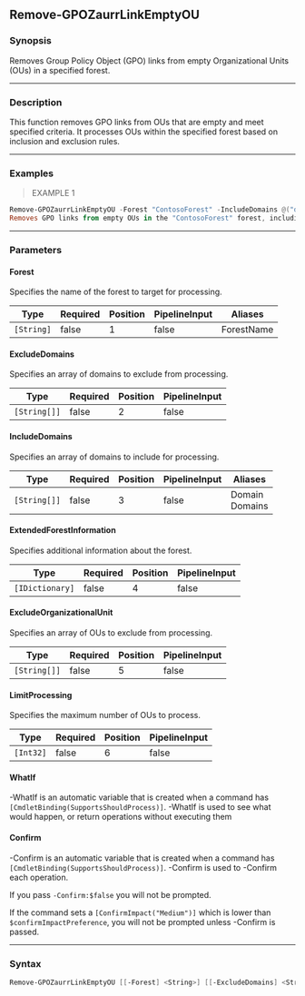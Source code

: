 Remove-GPOZaurrLinkEmptyOU
--------------------------

### Synopsis
Removes Group Policy Object (GPO) links from empty Organizational Units (OUs) in a specified forest.

---

### Description

This function removes GPO links from OUs that are empty and meet specified criteria. It processes OUs within the specified forest based on inclusion and exclusion rules.

---

### Examples
> EXAMPLE 1

```PowerShell
Remove-GPOZaurrLinkEmptyOU -Forest "ContosoForest" -IncludeDomains @("domain1", "domain2") -ExcludeDomains @("domain3") -ExtendedForestInformation $info -ExcludeOrganizationalUnit @("OU=TestOU,DC=contoso,DC=com") -LimitProcessing 100
Removes GPO links from empty OUs in the "ContosoForest" forest, including domains "domain1" and "domain2" but excluding "domain3". Additional forest information is provided, and processing is limited to 100 OUs.
```

---

### Parameters
#### **Forest**
Specifies the name of the forest to target for processing.

|Type      |Required|Position|PipelineInput|Aliases   |
|----------|--------|--------|-------------|----------|
|`[String]`|false   |1       |false        |ForestName|

#### **ExcludeDomains**
Specifies an array of domains to exclude from processing.

|Type        |Required|Position|PipelineInput|
|------------|--------|--------|-------------|
|`[String[]]`|false   |2       |false        |

#### **IncludeDomains**
Specifies an array of domains to include for processing.

|Type        |Required|Position|PipelineInput|Aliases           |
|------------|--------|--------|-------------|------------------|
|`[String[]]`|false   |3       |false        |Domain<br/>Domains|

#### **ExtendedForestInformation**
Specifies additional information about the forest.

|Type           |Required|Position|PipelineInput|
|---------------|--------|--------|-------------|
|`[IDictionary]`|false   |4       |false        |

#### **ExcludeOrganizationalUnit**
Specifies an array of OUs to exclude from processing.

|Type        |Required|Position|PipelineInput|
|------------|--------|--------|-------------|
|`[String[]]`|false   |5       |false        |

#### **LimitProcessing**
Specifies the maximum number of OUs to process.

|Type     |Required|Position|PipelineInput|
|---------|--------|--------|-------------|
|`[Int32]`|false   |6       |false        |

#### **WhatIf**
-WhatIf is an automatic variable that is created when a command has ```[CmdletBinding(SupportsShouldProcess)]```.
-WhatIf is used to see what would happen, or return operations without executing them
#### **Confirm**
-Confirm is an automatic variable that is created when a command has ```[CmdletBinding(SupportsShouldProcess)]```.
-Confirm is used to -Confirm each operation.

If you pass ```-Confirm:$false``` you will not be prompted.

If the command sets a ```[ConfirmImpact("Medium")]``` which is lower than ```$confirmImpactPreference```, you will not be prompted unless -Confirm is passed.

---

### Syntax
```PowerShell
Remove-GPOZaurrLinkEmptyOU [[-Forest] <String>] [[-ExcludeDomains] <String[]>] [[-IncludeDomains] <String[]>] [[-ExtendedForestInformation] <IDictionary>] [[-ExcludeOrganizationalUnit] <String[]>] [[-LimitProcessing] <Int32>] [-WhatIf] [-Confirm] [<CommonParameters>]
```
